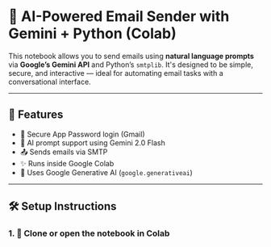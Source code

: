 # 💌 AI-Powered Email Sender with Gemini + Python (Colab)

This notebook allows you to send emails using **natural language prompts** via **Google’s Gemini API** and Python’s `smtplib`. It's designed to be simple, secure, and interactive — ideal for automating email tasks with a conversational interface.

---

## 🚀 Features

- 🔐 Secure App Password login (Gmail)
- 🤖 AI prompt support using Gemini 2.0 Flash
- 📤 Sends emails via SMTP
- ✨ Runs inside Google Colab
- 🧠 Uses Google Generative AI (`google.generativeai`)

---

## 🛠️ Setup Instructions

### 1. 📁 Clone or open the notebook in Colab

